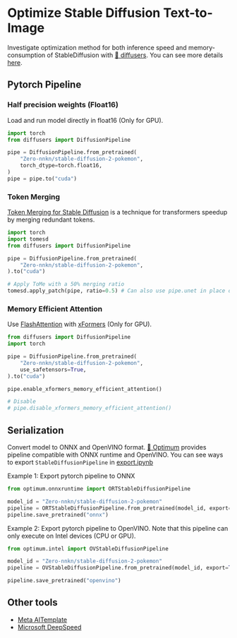 # Optimize Stable Diffusion Text-to-Image
Investigate optimization method for both inference speed and memory-consumption of StableDiffusion with [🤗 diffusers](https://github.com/huggingface/optimum). You can see more details [here](https://huggingface.co/docs/diffusers/optimization/opt_overview).

## Pytorch Pipeline
### Half precision weights (Float16)
Load and run model directly in float16 (Only for GPU).
```py
import torch
from diffusers import DiffusionPipeline

pipe = DiffusionPipeline.from_pretrained(
    "Zero-nnkn/stable-diffusion-2-pokemon",
    torch_dtype=torch.float16,
)
pipe = pipe.to("cuda")
```

### Token Merging
[Token Merging for Stable Diffusion](https://github.com/dbolya/tomesd) is a technique for transformers speedup by merging redundant tokens.
```py
import torch
import tomesd
from diffusers import DiffusionPipeline

pipe = DiffusionPipeline.from_pretrained(
    "Zero-nnkn/stable-diffusion-2-pokemon",
).to("cuda")

# Apply ToMe with a 50% merging ratio
tomesd.apply_patch(pipe, ratio=0.5) # Can also use pipe.unet in place of pipe here
```

### Memory Efficient Attention
Use [FlashAttention](https://github.com/Dao-AILab/flash-attention) with [xFormers](https://github.com/facebookresearch/xformers) (Only for GPU).
```py
from diffusers import DiffusionPipeline
import torch

pipe = DiffusionPipeline.from_pretrained(
    "Zero-nnkn/stable-diffusion-2-pokemon",
    use_safetensors=True,
).to("cuda")

pipe.enable_xformers_memory_efficient_attention()

# Disable
# pipe.disable_xformers_memory_efficient_attention()
```


## Serialization
Convert model to ONNX and OpenVINO format. [🤗 Optimum](https://github.com/huggingface/optimum) provides pipeline compatible with ONNX runtime and OpenVINO. You can see ways to export `StableDiffusionPipeline` in [export.ipynb](./export.ipynb)

Example 1: Export pytorch pipeline to ONNX
```py
from optimum.onnxruntime import ORTStableDiffusionPipeline

model_id = "Zero-nnkn/stable-diffusion-2-pokemon"
pipeline = ORTStableDiffusionPipeline.from_pretrained(model_id, export=True)
pipeline.save_pretrained("onnx")
```

Example 2: Export pytorch pipeline to OpenVINO. Note that this pipeline can only execute on Intel devices (CPU or GPU).
```py
from optimum.intel import OVStableDiffusionPipeline

model_id = "Zero-nnkn/stable-diffusion-2-pokemon"
pipeline = OVStableDiffusionPipeline.from_pretrained(model_id, export=True)

pipeline.save_pretrained("openvino")
```

## Other tools
- [Meta AITemplate](https://github.com/facebookincubator/AITemplate)
- [Microsoft DeepSpeed](https://github.com/microsoft/DeepSpeed)